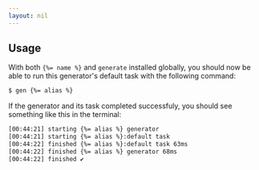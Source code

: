 ```yaml
---
layout: nil
---
```


## Usage

With both `{%= name %}` and `generate` installed globally, you should now be able to run this generator's default task with the following command:

```sh
$ gen {%= alias %}
```

If the generator and its task completed successfuly, you should see something like this in the terminal:

```sh
[00:44:21] starting {%= alias %} generator
[00:44:21] starting {%= alias %}:default task
[00:44:22] finished {%= alias %}:default task 63ms
[00:44:22] finished {%= alias %} generator 68ms
[00:44:22] finished ✔
```
